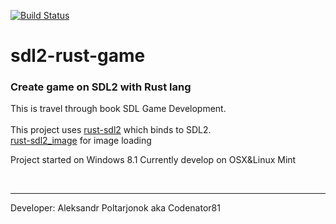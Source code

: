 [![Build Status](https://travis-ci.org/Codenator81/sdl2-rust-game.png?branch=master)](https://travis-ci.org/Codenator81/sdl2-rust-game)
<br>
# sdl2-rust-game
<h3>Create game on SDL2 with Rust lang</h3>

This is travel through book SDL Game Development.<br><br>
This project uses [rust-sdl2](https://github.com/AngryLawyer/rust-sdl2) which binds to SDL2.<br>
[rust-sdl2_image](https://github.com/xsleonard/rust-sdl2_image) for image loading <br>

Project started on Windows 8.1
Currently develop on OSX&Linux Mint

<br>
<hr>
Developer:
Aleksandr Poltarjonok aka Codenator81

<br>
